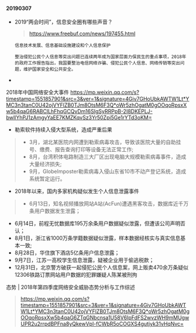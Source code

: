 #### 20190307

- 2019“两会时间”，信息安全圈有哪些声音？
  > https://www.freebuf.com/news/197455.html

  ```
  信息技术发展、信息基础设施建设和个人信息保护

  整治侵犯公民个人信息等突出问题已连续两年成为国家层面力保民生的重点事项，2018年的政府工作报告指出，我国要整治电信网络诈骗、侵犯公民个人信息、网络传销等突出问题，维护国家安全和公共安全。
  
  ```
- 


2018年中国网络安全大事件 
https://mp.weixin.qq.com/s?timestamp=1551857901&src=3&ver=1&signature=4Giv7GHoUbkAWTW1Lt*YMC3n3tanC0U42ojVYFlZB0TJm8OtsM6F3Q*oWr5zhOgatM0gOOqoRpsxXw5b4qaG6RABClLhFhqGCQvDm16SIgSyRRPpB-2I8DKEPLJ-bwIlYhPJ1zAmgyYaEE7KMZKqvSz3Yr50Zpi5Ge1rYTd3oKM=


- 勒索软件持续入侵大型系统，造成严重后果

> - 3月，湖北某医院内网遭到勒索病毒攻击，导致该医院大量的自助挂号、缴费、报告查询打印等设备无法正常工作;
> - 8月，台湾积体电路制造三大厂区出现电脑大规模勒索病毒事件，造成大量经济损失;
> - 9月，GlobeImposter勒索病毒入侵山东省10市不动产登记系统，造成系统暂定运行。


- 2018年以来，国内多家机构疑似发生个人信息泄露事件

>- 6月13日，知名视频播放网站A站(AcFun)遭遇黑客攻击，数据库近千万条用户数据发生泄露；
- 6月14日，前程无忧数据库195万余条用户数据疑似泄露，但遭该公司声明否认；
- 8月1日，浙江省1000万条学籍数据疑似泄露，样本数据经核实与真实信息基本一致;
- 8月28日，华住旗下酒店5亿条用户信息泄露；
- 9月7日，江苏一高校学生信息泄露，疑被企业用于偷逃税款；
- 12月31日，北京警方破获一起侵犯公民个人信息案，网上贩卖470余万条疑似12306铁路订票网站用户数据的犯罪嫌疑人陈某被刑拘



 态势 | 2018年第四季度网络安全威胁态势分析与工作综述 

> https://mp.weixin.qq.com/s?timestamp=1551857901&src=3&ver=1&signature=4Giv7GHoUbkAWTW1Lt*YMC3n3tanC0U42ojVYFlZB0TJm8OtsM6F3Q*oWr5zhOgatM0gOOqoRpsxXw5b4qaG6ZTqGNbcnsa1U58V6IpFdFS2wvzWH9mMUgwUPR2u2rrpdBPFna8yQkewVpl-fCWbR5oCOGXS4gutjyk31vHqNvc=

